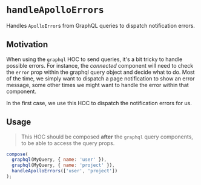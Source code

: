 # `handleApolloErrors`

Handles `ApolloError`s from GraphQL queries to dispatch notification errors.

## Motivation

When using the `graphql` HOC to send queries, it's a bit tricky to handle possible errors. For instance, the _connected_ component will need to check the `error` prop within the graphql query object and decide what to do. Most of the time, we simply want to dispatch a page notification to show an error message, some other times we might want to handle the error within that component.

In the first case, we use this HOC to dispatch the notification errors for us.

## Usage

> This HOC should be composed **after** the `graphql` query components, to be able to access the query props.

```js
compose(
  graphql(MyQuery, { name: 'user' }),
  graphql(MyQuery, { name: 'project' }),
  handleApolloErrors(['user', 'project'])
);
```
